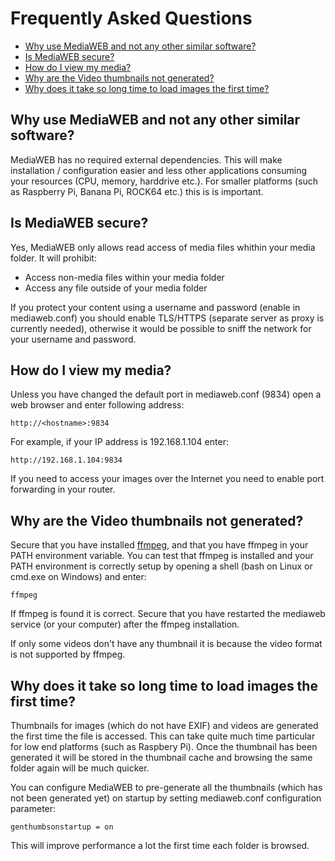 # Frequently Asked Questions

- [Why use MediaWEB and not any other similar software?](#why-use-mediaweb-and-not-any-other-similar-software)
- [Is MediaWEB secure?](#is-mediaweb-secure)
- [How do I view my media?](#how-do-i-view-my-media)
- [Why are the Video thumbnails not generated?](#why-are-the-video-thumbnails-not-generated)
- [Why does it take so long time to load images the first time?](#why-does-it-take-so-long-time-to-load-images-the-first-time)


## Why use MediaWEB and not any other similar software?

MediaWEB has no required external dependencies. This will make installation / configuration easier and less other applications consuming your resources (CPU, memory, harddrive etc.). For smaller platforms (such as Raspberry Pi, Banana Pi, ROCK64 etc.) this is is important.

## Is MediaWEB secure?

Yes, MediaWEB only allows read access of media files whithin your media folder. It will prohibit:

* Access non-media files within your media folder
* Access any file outside of your media folder

If you protect your content using a username and password (enable in mediaweb.conf) you should enable TLS/HTTPS (separate server as proxy is currently needed), otherwise it would be possible to sniff the network for your username and password.

## How do I view my media?

Unless you have changed the default port in mediaweb.conf (9834) open a web browser and enter following address:

    http://<hostname>:9834

For example, if your IP address is 192.168.1.104 enter:

    http://192.168.1.104:9834

If you need to access your images over the Internet you need to enable port forwarding in your router. 

## Why are the Video thumbnails not generated?

Secure that you have installed [ffmpeg](https://www.ffmpeg.org/), and that you have ffmpeg in your PATH environment variable. You can test that ffmpeg is installed and your PATH environment is correctly setup by opening a shell (bash on Linux or cmd.exe on Windows) and enter:

    ffmpeg

If ffmpeg is found it is correct. Secure that you have restarted the mediaweb service (or your computer) after the ffmpeg installation.

If only some videos don't have any thumbnail it is because the video format is not supported by ffmpeg.

## Why does it take so long time to load images the first time?

Thumbnails for images (which do not have EXIF) and videos are generated the first time the file is accessed. This can take quite much time particular for low end platforms (such as Raspbery Pi). Once the thumbnail has been generated it will be stored in the thumbnail cache and browsing the same folder again will be much quicker.

You can configure MediaWEB to pre-generate all the thumbnails (which has not been generated yet) on startup by setting mediaweb.conf configuration parameter:

    genthumbsonstartup = on

This will improve performance a lot the first time each folder is browsed. 
